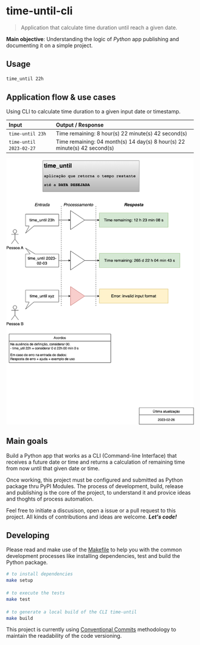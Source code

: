 # time-until-cli
> Application that calculate time duration until reach a given date.

**Main objective**: Understanding the logic of _Python_ app publishing and documenting it on a simple project.

## Usage

```bash
time_until 22h
```

## Application flow & use cases

Using CLI to calculate time duration to a given input date or timestamp. 

| Input | Output / Response |
| :---- | :---------------- |
| `time-until 23h` | Time remaining: 8 hour(s) 22 minute(s) 42 second(s) |
| `time-until 2023-02-27` | Time remaining: 04 month(s) 14 day(s) 8 hour(s) 22 minute(s) 42 second(s)  |

![app-flow-example](assets/time_until_app.png)

## Main goals

Build a Python app that works as a CLI (Command-line Interface) that receives a future date or time and returns a calculation of remaining time from now until that given date or time.

Once working, this project must be configured and submitted as Python package thru PyPI Modules. The process of development, build, release and publishing is the core of the project, to understand it and provice ideas and thoghts of process automation.

Feel free to initiate a discusison, open a issue or a pull request to this project. All kinds of contributions and ideas are welcome. **_Let's code!_**

## Developing

Please read and make use of the [Makefile](Makefile) to help you with the common development processes like installing dependencies, test and build the Python package. 

```bash
# to install dependencies
make setup

# to execute the tests
make test

# to generate a local build of the CLI time-until
make build
```

This project is currently using [Conventional Commits](https://www.conventionalcommits.org/en/v1.0.0/) methodology to maintain the readability of the code versioning.